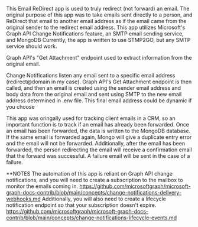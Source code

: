 This Email ReDirect app is used to truly redirect (not forward) an email. The original purpose of this app was to take emails sent directly to a person, and ReDirect that email to another email address as if the email came from the original sender to the redirect email address. This app utilizes Microsoft's Graph API Change Notifications feature, an SMTP email sending service, and MongoDB  Currently, the app is written to use STMP2GO, but any SMTP service should work. 

Graph API's "Get Attachment" endpoint used to extract information from the original email. 

Change Notifications listen any email sent to a specific email address (redirect@domain in my case). Graph API's Get Attachment endpoint is then called, and then an email is created using the sender email address and body data from the original email and sent using SMTP to the new email address determined in .env file. This final email address could be dynamic if you choose

This app was oringally used for tracking client emails in a CRM, so an important function is to track if an email has already been forwarded. Once an email has been forwarded, the data is written to the MongoDB database. If the same email is forwarded again, Mongo will give a duplicate entry error and the email will not be forwarded. Additionally, after the email has been forwarded, the person redirecting the email will receive a confirmation email that the forward was successful. A failure email will be sent in the case of a failure. 

**NOTES
The automation of this app is reliant on Graph API change notifications, and you will need to create a subscription to the mailbox to monitor the emails coming in. https://github.com/microsoftgraph/microsoft-graph-docs-contrib/blob/main/concepts/change-notifications-delivery-webhooks.md
Additionally, you will also need to create a lifecycle notification endpoint so that your subscription doesn't expire. https://github.com/microsoftgraph/microsoft-graph-docs-contrib/blob/main/concepts/change-notifications-lifecycle-events.md
